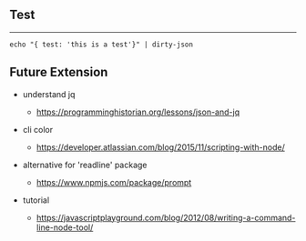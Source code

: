 ## Test
-----
    echo "{ test: 'this is a test'}" | dirty-json

## Future Extension

- understand jq
    - https://programminghistorian.org/lessons/json-and-jq

- cli color
    - https://developer.atlassian.com/blog/2015/11/scripting-with-node/

- alternative for 'readline' package
    - https://www.npmjs.com/package/prompt

- tutorial
    - https://javascriptplayground.com/blog/2012/08/writing-a-command-line-node-tool/


